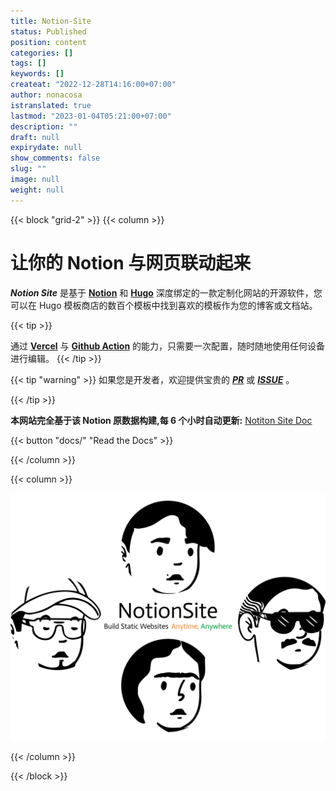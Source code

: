 ```yaml
---
title: Notion-Site
status: Published
position: content
categories: []
tags: []
keywords: []
createat: "2022-12-28T14:16:00+07:00"
author: nonacosa
istranslated: true
lastmod: "2023-01-04T05:21:00+07:00"
description: ""
draft: null
expirydate: null
show_comments: false
slug: ""
image: null
weight: null
---
```

{{< block "grid-2" >}}
{{< column >}}

# 让你的 Notion 与网页联动起来
 ***Notion Site*** 是基于 **[Notion](https://www.notion.so/)** 和 **[Hugo](https://gohugo.io/)** 深度绑定的一款定制化网站的开源软件，您可以在 Hugo 模板商店的数百个模板中找到喜欢的模板作为您的博客或文档站。

<!--more-->{{< tip >}}
通过 **[Vercel](https://vercel.com/)** 与 **[Github Action](https://docs.github.com/en/actions)** 的能力，只需要一次配置，随时随地使用任何设备进行编辑。
{{< /tip >}}

{{< tip "warning" >}}
如果您是开发者，欢迎提供宝贵的 ***[PR](https://github.com/pkwenda/notion-site/pulls)*** 或 ***[ISSUE](https://github.com/pkwenda/notion-site/issues)*** 。

{{< /tip >}}

 **本网站完全基于该 Notion 原数据构建,每 6 个小时自动更新:** [Notiton Site Doc](https://www.notion.so/2bd00e5dfff3449ba81e0142f8af9bbb)

{{< button "docs/" "Read the Docs" >}}

{{< /column >}}

{{< column >}}

![](media/s3.us-west-2.amazonaws.com_ec7ebeb5-f938-4ca7-b332-96b82a450bb7.png)



{{< /column >}}

{{< /block >}}




